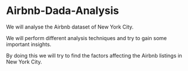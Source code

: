 # Airbnb-Dada-Analysis

We will analyse the Airbnb dataset of New York City.

We will perform different analysis techniques and try to gain some important insights.

By doing this we will try to find the factors affecting the Airbnb listings in New York City.
